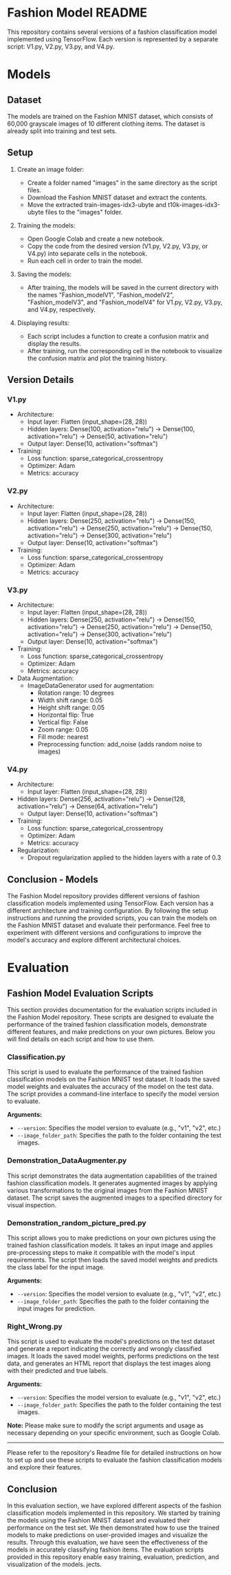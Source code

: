 # Fashion Model README

This repository contains several versions of a fashion classification model implemented using TensorFlow. Each version is represented by a separate script: V1.py, V2.py, V3.py, and V4.py.


# Models

## Dataset
The models are trained on the Fashion MNIST dataset, which consists of 60,000 grayscale images of 10 different clothing items. The dataset is already split into training and test sets.

## Setup

1. Create an image folder:
   - Create a folder named "images" in the same directory as the script files.
   - Download the Fashion MNIST dataset and extract the contents.
   - Move the extracted train-images-idx3-ubyte and t10k-images-idx3-ubyte files to the "images" folder.

2. Training the models:
   - Open Google Colab and create a new notebook.
   - Copy the code from the desired version (V1.py, V2.py, V3.py, or V4.py) into separate cells in the notebook.
   - Run each cell in order to train the model.

3. Saving the models:
   - After training, the models will be saved in the current directory with the names "Fashion_modelV1", "Fashion_modelV2", "Fashion_modelV3", and "Fashion_modelV4" for V1.py, V2.py, V3.py, and V4.py, respectively.

4. Displaying results:
   - Each script includes a function to create a confusion matrix and display the results.
   - After training, run the corresponding cell in the notebook to visualize the confusion matrix and plot the training history.

## Version Details

### V1.py
- Architecture: 
  - Input layer: Flatten (input_shape=(28, 28))
  - Hidden layers: Dense(100, activation="relu") -> Dense(100, activation="relu") -> Dense(50, activation="relu")
  - Output layer: Dense(10, activation="softmax")
- Training: 
  - Loss function: sparse_categorical_crossentropy
  - Optimizer: Adam
  - Metrics: accuracy

### V2.py
- Architecture:
  - Input layer: Flatten (input_shape=(28, 28))
  - Hidden layers: Dense(250, activation="relu") -> Dense(150, activation="relu") -> Dense(250, activation="relu") -> Dense(150, activation="relu") -> Dense(300, activation="relu")
  - Output layer: Dense(10, activation="softmax")
- Training:
  - Loss function: sparse_categorical_crossentropy
  - Optimizer: Adam
  - Metrics: accuracy

### V3.py
- Architecture:
  - Input layer: Flatten (input_shape=(28, 28))
  - Hidden layers: Dense(250, activation="relu") -> Dense(150, activation="relu") -> Dense(250, activation="relu") -> Dense(150, activation="relu") -> Dense(300, activation="relu")
  - Output layer: Dense(10, activation="softmax")
- Training:
  - Loss function: sparse_categorical_crossentropy
  - Optimizer: Adam
  - Metrics: accuracy
- Data Augmentation:
  - ImageDataGenerator used for augmentation:
    - Rotation range: 10 degrees
    - Width shift range: 0.05
    - Height shift range: 0.05
    - Horizontal flip: True
    - Vertical flip: False
    - Zoom range: 0.05
    - Fill mode: nearest
    - Preprocessing function: add_noise (adds random noise to images)

### V4.py
- Architecture:
  - Input layer: Flatten (input_shape=(28, 28))
- Hidden layers: Dense(256, activation="relu") -> Dense(128, activation="relu") -> Dense(64, activation="relu")
  - Output layer: Dense(10, activation="softmax")
- Training:
  - Loss function: sparse_categorical_crossentropy
  - Optimizer: Adam
  - Metrics: accuracy
- Regularization:
  - Dropout regularization applied to the hidden layers with a rate of 0.3

## Conclusion - Models
The Fashion Model repository provides different versions of fashion classification models implemented using TensorFlow. Each version has a different architecture and training configuration. By following the setup instructions and running the provided scripts, you can train the models on the Fashion MNIST dataset and evaluate their performance. Feel free to experiment with different versions and configurations to improve the model's accuracy and explore different architectural choices.


# Evaluation

## Fashion Model Evaluation Scripts

This section provides documentation for the evaluation scripts included in the Fashion Model repository. These scripts are designed to evaluate the performance of the trained fashion classification models, demonstrate different features, and make predictions on your own pictures. Below you will find details on each script and how to use them.

### Classification.py

This script is used to evaluate the performance of the trained fashion classification models on the Fashion MNIST test dataset. It loads the saved model weights and evaluates the accuracy of the model on the test data. The script provides a command-line interface to specify the model version to evaluate.

**Arguments:**
- `--version`: Specifies the model version to evaluate (e.g., "v1", "v2", etc.)
- `--image_folder_path`: Specifies the path to the folder containing the test images.

### Demonstration_DataAugmenter.py

This script demonstrates the data augmentation capabilities of the trained fashion classification models. It generates augmented images by applying various transformations to the original images from the Fashion MNIST dataset. The script saves the augmented images to a specified directory for visual inspection.


### Demonstration_random_picture_pred.py

This script allows you to make predictions on your own pictures using the trained fashion classification models. It takes an input image and applies pre-processing steps to make it compatible with the model's input requirements. The script then loads the saved model weights and predicts the class label for the input image.

**Arguments:**
- `--version`: Specifies the model version to evaluate (e.g., "v1", "v2", etc.)
- `--image_folder_path`: Specifies the path to the folder containing the input images for prediction.

### Right_Wrong.py

This script is used to evaluate the model's predictions on the test dataset and generate a report indicating the correctly and wrongly classified images. It loads the saved model weights, performs predictions on the test data, and generates an HTML report that displays the test images along with their predicted and true labels.

**Arguments:**
- `--version`: Specifies the model version to evaluate (e.g., "v1", "v2", etc.)
- `--image_folder_path`: Specifies the path to the folder containing the test images.

**Note:** Please make sure to modify the script arguments and usage as necessary depending on your specific environment, such as Google Colab.

---

Please refer to the repository's Readme file for detailed instructions on how to set up and use these scripts to evaluate the fashion classification models and explore their features.
## Conclusion

In this evaluation section, we have explored different aspects of the fashion classification models implemented in this repository. We started by training the models using the Fashion MNIST dataset and evaluated their performance on the test set. We then demonstrated how to use the trained models to make predictions on user-provided images and visualize the results. Through this evaluation, we have seen the effectiveness of the models in accurately classifying fashion items. The evaluation scripts provided in this repository enable easy training, evaluation, prediction, and visualization of the models. jects.


